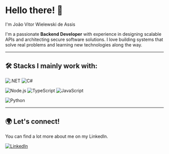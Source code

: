 # Hello there! 👋 
I'm João Vitor Wielewski de Assis

I'm a passionate **Backend Developer** with experience in designing scalable APIs and architecting secure software solutions. I love building systems that solve real problems and learning new technologies along the way.

---

## 🛠️ Stacks I mainly work with:

  ![.NET](https://img.shields.io/badge/.NET-512BD4?style=for-the-badge&logo=dotnet&logoColor=white)  ![C#](https://img.shields.io/badge/C%23-239120?style=for-the-badge&logo=c-sharp&logoColor=white)

  ![Node.js](https://img.shields.io/badge/Node.js-339933?style=for-the-badge&logo=nodedotjs&logoColor=white)  ![TypeScript](https://img.shields.io/badge/TypeScript-3178C6?style=for-the-badge&logo=typescript&logoColor=white) ![JavaScript](https://img.shields.io/badge/JavaScript-F7DF1E?style=for-the-badge&logo=javascript&logoColor=black) 

  ![Python](https://img.shields.io/badge/Python-3776AB?style=for-the-badge&logo=python&logoColor=white)  

---

## 🌍 Let's connect! 

You can find a lot more about me on my LinkedIn.

[![LinkedIn](https://img.shields.io/badge/LinkedIn-0077B5?style=for-the-badge&logo=linkedin&logoColor=white)](https://www.linkedin.com/in/joaowielewski/)
